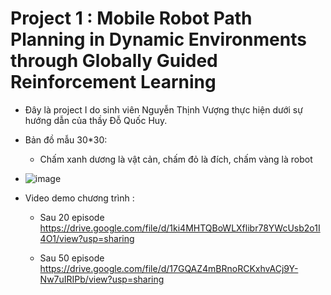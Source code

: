 # Project 1 : Mobile Robot Path Planning in Dynamic Environments through Globally Guided Reinforcement Learning
- Đây là project I do sinh viên Nguyễn Thịnh Vượng thực hiện dưới sự hướng dẫn của thầy Đỗ Quốc Huy.
- Bản đồ mẫu 30*30: 
  - Chấm xanh dương là vật cản, chấm đỏ là đích, chấm vàng là robot
- ![image](https://user-images.githubusercontent.com/56973102/133896974-53123c0c-28cc-4b20-b898-1248236019cb.png)
  
- Video demo chương trình :
  - Sau 20 episode
https://drive.google.com/file/d/1ki4MHTQBoWLXflibr78YWcUsb2o1I4O1/view?usp=sharing

  - Sau 50 episode
https://drive.google.com/file/d/17GQAZ4mBRnoRCKxhvACj9Y-Nw7uIRIPb/view?usp=sharing
